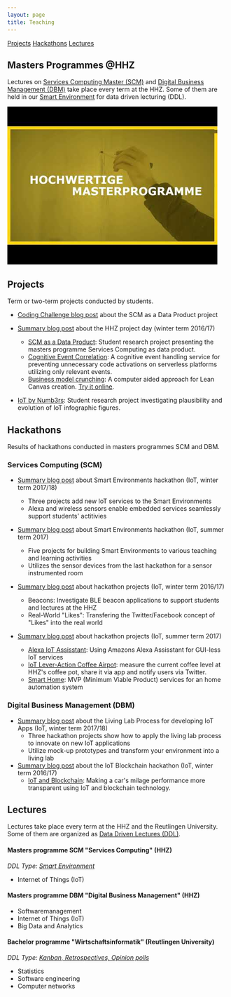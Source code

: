 ```yaml
---
layout: page
title: Teaching
---
```


<div class="list-filters">
  <a href="#projects" class="list-filter filter-selected">Projects</a>
  <a href="#hackathons" class="list-filter">Hackathons</a>
  <a href="#lectures" class="list-filter">Lectures</a>
</div>

## Masters Programmes @HHZ

Lectures on [Services Computing Master (SCM)](http://www.servicescomputingmaster.de/) and [Digital Business Management (DBM)](http://www.digitalbusinessmaster.de/) take place every term at the HHZ. 
Some of them are held in our [Smart Environment](/research/se/) for data driven lecturing (DDL).

<p><a class="youtube" href="http://youtube.com/watch?v=9d5GgF6wVEI">
    <img src="/img/HHZ_programmes_yt_preview.jpg" alt="Study programmes @HHZ" />
</a></p>

## Projects
Term or two-term projects conducted by students.

* [Coding Challenge blog post](/2017-08-03-SCM-DataProduct_CodingChallenge/) about the SCM as a Data Product project

* [Summary blog post](/2017-04-24-SCM-Projectday/) about the HHZ project day (winter term 2016/17)
    * [SCM as a Data Product](https://github.com/cdeck3r/SCM-DataProduct): Student research project presenting the masters programme Services Computing as data product.
    * [Cognitive Event Correlation](https://github.com/Event-Riddle/MenuCard/wiki): A cognitive event handling service for preventing unnecessary code activations on serverless platforms utilizing only relevant events.
    * [Business model crunching](https://bitbucket.org/bmcrprojectteam/bmcr): A computer aided approach for Lean Canvas creation. [Try it online](https://canvascrawler.eu-gb.mybluemix.net/).

* [IoT by Numb3rs](https://github.com/cdeck3r/IoTbyNumb3rs): Student research project investigating plausibility and evolution of IoT infographic figures. 

## Hackathons
Results of hackathons conducted in masters programmes SCM and DBM.

### Services Computing (SCM)

* [Summary blog post](/2018-02-23-SCM-IoTHackathon/) about Smart Environments hackathon (IoT, winter term 2017/18)
    * Three projects add new IoT services to the Smart Environments 
    * Alexa and wireless sensors enable embedded services seamlessly support students' actitivies
    
* [Summary blog post](/2017-06-13-SCM-IoTHackathon/) about Smart Environments hackathon (IoT, summer term 2017)
    * Five projects for building Smart Environments to various teaching and learning activities
    * Utilizes the sensor devices from the last hackathon for a sensor instrumented room

* [Summary blog post](/2017-01-18-SCM-IoTHackathon/) about hackathon projects (IoT, winter term 2016/17)
    * Beacons: Investigate BLE beacon applications to support students and lectures at the HHZ
    * Real-World "Likes": Transfering the Twitter/Facebook concept of "Likes" into the real world

* [Summary blog post](/2016-06-09-SCM-IoTHackathon/) about hackathon projects (IoT, summer term 2017)
    * [Alexa IoT Assisstant](https://bitbucket.org/iotalexahhz/iotalexahhz/wiki/Home): Using Amazons Alexa Assisstant for GUI-less IoT services 
    * [IoT Lever-Action Coffee Airpot](https://github.com/miwurster/msc-iot-kaffeekanne): measure the current coffee level at HHZ's coffee pot, share it via app and notify users via Twitter.
    * [Smart Home](https://github.com/glasbran/Hackathon---Homeautomation): MVP (Minimum Viable Product) services for an home automation system

### Digital Business Management (DBM)

* [Summary blog post](/2018-03-05-DBM-IoTHackathon/) about the Living Lab Process for developing IoT Apps (IoT, winter term 2017/18)
    * Three hackathon projects show how to apply the living lab process to innovate on new IoT applications 
    * Utilize mock-up prototypes and transform your environment into a living lab
* [Summary blog post](/2016-12-13-DBM-IoT-Hackathon/) about the IoT Blockchain hackathon (IoT, winter term 2016/17)
    * [IoT and Blockchain](https://github.com/NathalieH392/Blockchain_IoT_HHZ/wiki): Making a car's milage performance more transparent using IoT and blockchain technology.

## Lectures

Lectures take place every term at the HHZ and the Reutlingen University. 
Some of them are organized as [Data Driven Lectures (DDL)](/teaching/ddl/).

#### Masters programme SCM "Services Computing" (HHZ)
*DDL Type: [Smart Environment](/research/se/)*
* Internet of Things (IoT)



#### Masters programme DBM "Digital Business Management" (HHZ)


* Softwaremanagement
* Internet of Things (IoT)
* Big Data and Analytics 



#### Bachelor programme "Wirtschaftsinformatik" (Reutlingen University)
*DDL Type: [Kanban, Retrospectives, Opinion polls](/teaching/ddl/)*
* Statistics
* Software engineering
* Computer networks

